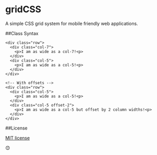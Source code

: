 # gridCSS

A simple CSS grid system for mobile friendly web applications. 

##Class Syntax

```
<div class="row">
  <div class="col-7">
    <p>I am as wide as a col-7!<p>
  </div>
  <div class="col-5">
    <p>I am as wide as a col-5!<p>
  </div>
</div>

<!-- With offsets -->
<div class="row">
  <div class="col-5">
    <p>I am as wide as a col-5!<p>
  </div>
  <div class="col-5 offset-2">
    <p>I am as wide as a col-5 but offset by 2 column widths!<p>
  </div>
</div>
```

##License

[MIT license](https://github.com/dhg/Skeleton/blob/master/LICENSE.md)

😊
